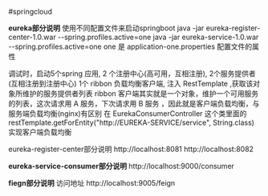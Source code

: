 #springcloud

**eureka部分说明**
使用不同配置文件来启动springboot
java -jar eureka-register-center-1.0.war --spring.profiles.active=one
java -jar eureka-service-1.0.war --spring.profiles.active=one
one 是 application-one.properties 配置文件的属性

调试时，启动5个spring 应用, 2 个注册中心(高可用，互相注册), 2个服务提供者(互相注册到注册中心)
1个 ribbon 负载均衡客户端, 注入 RestTemplate ,获取该对象所维护的服务提供者列表
ribbon 客户端其实就是一个对象，维护一个可用服务的列表，这次请求用 A 服务，下次请求用 B 服务
，因此就是客户端负载均衡，与 服务端负载均衡(nginx)有区别
在 EurekaConsumerController 这个类里面的 restTemplate.getForEntity("http://EUREKA-SERVICE/service", String.class)
实现客户端负载均衡

eureka-register-center部分说明
http://localhost:8081  http://localhost:8082

**eureka-service-consumer部分说明**
http://localhost:9000/consumer

**fiegn部分说明**
访问地址
http://localhost:9005/feign
